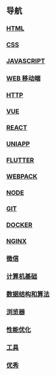 ## 导航

### [HTML](/HTML/)

### [CSS](/CSS/)

### [JAVASCRIPT](/JAVASCRIPT/)

### [WEB 移动端](/WEB移动端/)

### [HTTP](/HTTP/)

### [VUE](/VUE/)

### [REACT](/REACT/)

### [UNIAPP](/UNIAPP/)

### [FLUTTER](/FLUTTER/)

### [WEBPACK](/WEBPACK/)

### [NODE](/NODE/)

### [GIT](/GIT/)

### [DOCKER](/DOCKER/)

### [NGINX](/NGINX/)

### [微信](/微信/)

### [计算机基础](/计算机基础/)

### [数据结构和算法](/数据结构和算法/)

### [浏览器](/浏览器/)

### [性能优化](/性能优化/)

### [工具](/工具/)

### [优秀](/优秀/)
